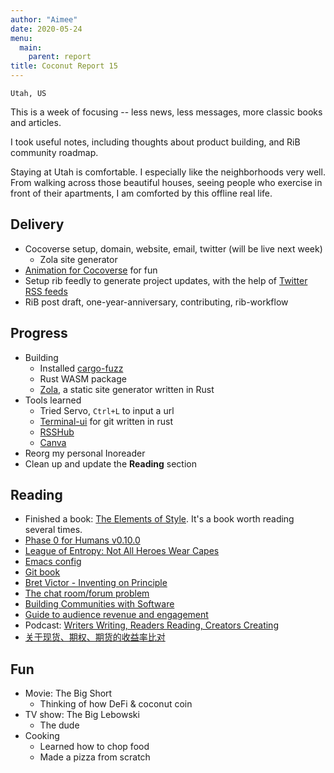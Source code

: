 ```yaml
---
author: "Aimee"
date: 2020-05-24
menu:
  main:
    parent: report
title: Coconut Report 15
---
```


`Utah, US`

This is a week of focusing -- less news, less messages, more classic books and articles.

I took useful notes, including thoughts about product building, and RiB community roadmap.

Staying at Utah is comfortable. I especially like the neighborhoods very well.
From walking across those beautiful houses, seeing people who exercise in front of their apartments,
I am comforted by this offline real life.


## Delivery

- Cocoverse setup, domain, website, email, twitter (will be live next week)
  - Zola site generator
- [Animation for Cocoverse](https://www.youtube.com/watch?v=bqOU3aAJe_4) for fun
- Setup rib feedly to generate project updates, with the help of [Twitter RSS feeds](https://blog.feeds.pub/twitter-rss.html)
- RiB post draft, one-year-anniversary, contributing, rib-workflow

## Progress

- Building
  - Installed [cargo-fuzz](https://rust-fuzz.github.io/book/cargo-fuzz/tutorial.html)
  - Rust WASM package
  - [Zola](https://github.com/getzola/zola), a static site generator written in Rust
- Tools learned
  - Tried Servo, `Ctrl+L` to input a url
  - [Terminal-ui](https://github.com/extrawurst/gitui) for git written in rust
  - [RSSHub](https://rsshub.app/)
  - [Canva](https://www.canva.com/) 
- Reorg my personal Inoreader
- Clean up and update the **Reading** section

## Reading

- Finished a book: [The Elements of Style](https://www.goodreads.com/book/show/38214371-the-elements-of-style-fourth-edition). It's a book worth reading several times.
- [Phase 0 for Humans v0.10.0](https://notes.ethereum.org/@djrtwo/Bkn3zpwxB)
- [League of Entropy: Not All Heroes Wear Capes](https://blog.cloudflare.com/league-of-entropy/)
- [Emacs config](https://blog.csdn.net/redguardtoo/article/details/7222501)
- [Git book](https://git-scm.com/book/en/v2)
- [Bret Victor - Inventing on Principle](https://vimeo.com/36579366)
- [The chat room/forum problem](https://scobleizer.blog/2009/11/02/the-chat-roomforum-problem-an-apology-to-technosailor/)
- [Building Communities with Software](https://www.joelonsoftware.com/2003/03/03/building-communities-with-software/)
- [Guide to audience revenue and engagement](https://www.cjr.org/tow_center_reports/guide-to-audience-revenue-and-engagement.php)
- Podcast: [Writers Writing, Readers Reading, Creators Creating](https://open.spotify.com/episode/2QQDSxBCDGElXkUmuuS07a)
- [关于现货、期权、期货的收益率比对](https://www.chainnews.com/articles/361118213919.htm)

## Fun

- Movie: The Big Short
  - Thinking of how DeFi & coconut coin
- TV show: The Big Lebowski
  - The dude
- Cooking
  - Learned how to chop food 
  - Made a pizza from scratch